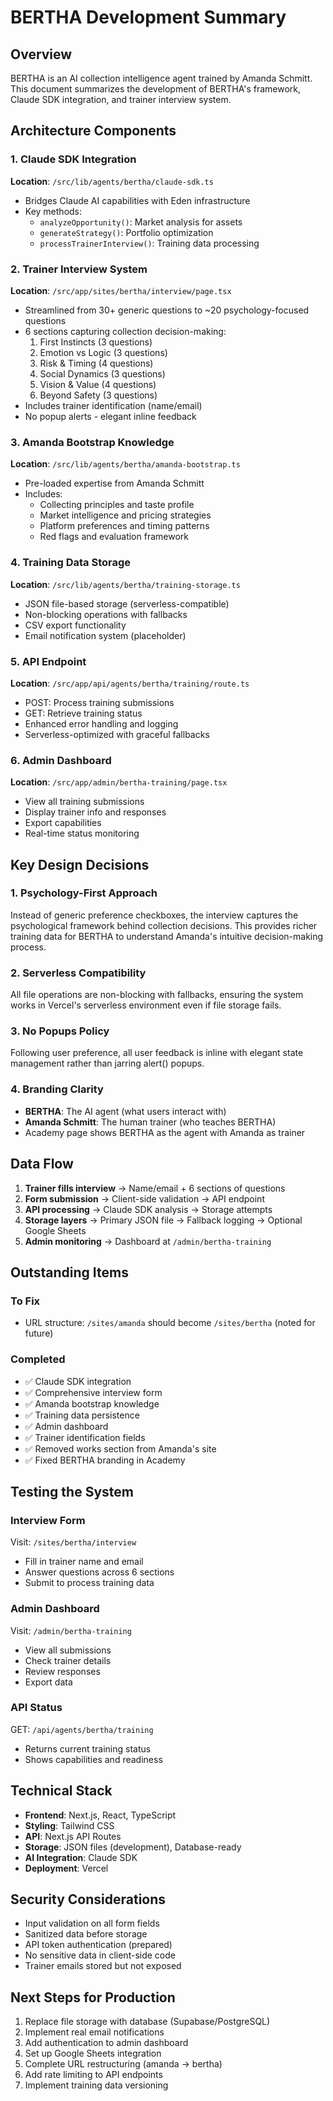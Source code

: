 # BERTHA Development Summary

## Overview
BERTHA is an AI collection intelligence agent trained by Amanda Schmitt. This document summarizes the development of BERTHA's framework, Claude SDK integration, and trainer interview system.

## Architecture Components

### 1. Claude SDK Integration
**Location**: `/src/lib/agents/bertha/claude-sdk.ts`
- Bridges Claude AI capabilities with Eden infrastructure
- Key methods:
  - `analyzeOpportunity()`: Market analysis for assets
  - `generateStrategy()`: Portfolio optimization
  - `processTrainerInterview()`: Training data processing

### 2. Trainer Interview System
**Location**: `/src/app/sites/bertha/interview/page.tsx`
- Streamlined from 30+ generic questions to ~20 psychology-focused questions
- 6 sections capturing collection decision-making:
  1. First Instincts (3 questions)
  2. Emotion vs Logic (3 questions)
  3. Risk & Timing (4 questions)
  4. Social Dynamics (3 questions)
  5. Vision & Value (4 questions)
  6. Beyond Safety (3 questions)
- Includes trainer identification (name/email)
- No popup alerts - elegant inline feedback

### 3. Amanda Bootstrap Knowledge
**Location**: `/src/lib/agents/bertha/amanda-bootstrap.ts`
- Pre-loaded expertise from Amanda Schmitt
- Includes:
  - Collecting principles and taste profile
  - Market intelligence and pricing strategies
  - Platform preferences and timing patterns
  - Red flags and evaluation framework

### 4. Training Data Storage
**Location**: `/src/lib/agents/bertha/training-storage.ts`
- JSON file-based storage (serverless-compatible)
- Non-blocking operations with fallbacks
- CSV export functionality
- Email notification system (placeholder)

### 5. API Endpoint
**Location**: `/src/app/api/agents/bertha/training/route.ts`
- POST: Process training submissions
- GET: Retrieve training status
- Enhanced error handling and logging
- Serverless-optimized with graceful fallbacks

### 6. Admin Dashboard
**Location**: `/src/app/admin/bertha-training/page.tsx`
- View all training submissions
- Display trainer info and responses
- Export capabilities
- Real-time status monitoring

## Key Design Decisions

### 1. Psychology-First Approach
Instead of generic preference checkboxes, the interview captures the psychological framework behind collection decisions. This provides richer training data for BERTHA to understand Amanda's intuitive decision-making process.

### 2. Serverless Compatibility
All file operations are non-blocking with fallbacks, ensuring the system works in Vercel's serverless environment even if file storage fails.

### 3. No Popups Policy
Following user preference, all user feedback is inline with elegant state management rather than jarring alert() popups.

### 4. Branding Clarity
- **BERTHA**: The AI agent (what users interact with)
- **Amanda Schmitt**: The human trainer (who teaches BERTHA)
- Academy page shows BERTHA as the agent with Amanda as trainer

## Data Flow

1. **Trainer fills interview** → Name/email + 6 sections of questions
2. **Form submission** → Client-side validation → API endpoint
3. **API processing** → Claude SDK analysis → Storage attempts
4. **Storage layers** → Primary JSON file → Fallback logging → Optional Google Sheets
5. **Admin monitoring** → Dashboard at `/admin/bertha-training`

## Outstanding Items

### To Fix
- URL structure: `/sites/amanda` should become `/sites/bertha` (noted for future)

### Completed
- ✅ Claude SDK integration
- ✅ Comprehensive interview form
- ✅ Amanda bootstrap knowledge
- ✅ Training data persistence
- ✅ Admin dashboard
- ✅ Trainer identification fields
- ✅ Removed works section from Amanda's site
- ✅ Fixed BERTHA branding in Academy

## Testing the System

### Interview Form
Visit: `/sites/bertha/interview`
- Fill in trainer name and email
- Answer questions across 6 sections
- Submit to process training data

### Admin Dashboard
Visit: `/admin/bertha-training`
- View all submissions
- Check trainer details
- Review responses
- Export data

### API Status
GET: `/api/agents/bertha/training`
- Returns current training status
- Shows capabilities and readiness

## Technical Stack
- **Frontend**: Next.js, React, TypeScript
- **Styling**: Tailwind CSS
- **API**: Next.js API Routes
- **Storage**: JSON files (development), Database-ready
- **AI Integration**: Claude SDK
- **Deployment**: Vercel

## Security Considerations
- Input validation on all form fields
- Sanitized data before storage
- API token authentication (prepared)
- No sensitive data in client-side code
- Trainer emails stored but not exposed

## Next Steps for Production
1. Replace file storage with database (Supabase/PostgreSQL)
2. Implement real email notifications
3. Add authentication to admin dashboard
4. Set up Google Sheets integration
5. Complete URL restructuring (amanda → bertha)
6. Add rate limiting to API endpoints
7. Implement training data versioning